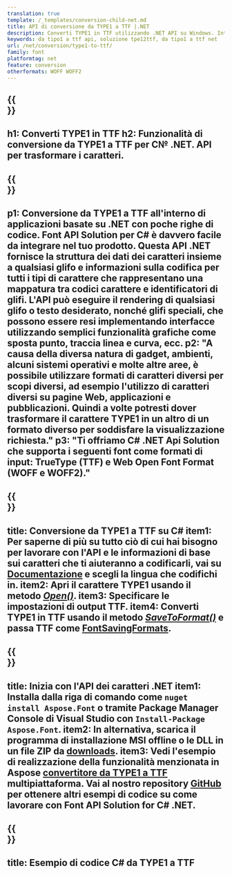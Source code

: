 ```yaml
---
translation: true
template: /_templates/conversion-child-net.md
title: API di conversione da TYPE1 a TTF |.NET
description: Converti TYPE1 in TTF utilizzando .NET API su Windows. Integra questa funzionalità nativa di conversione dei caratteri da TYPE1 a TTF nella tua soluzione.
keywords: da tipo1 a ttf api, soluzione tpe12ttf, da tipo1 a ttf net
url: /net/conversion/type1-to-ttf/
family: font
platformtag: net
feature: conversion
otherformats: WOFF WOFF2
---
```


{{<section banner>}}
---
h1: Converti TYPE1 in TTF
h2: Funzionalità di conversione da TYPE1 a TTF per C№ .NET. API per trasformare i caratteri.
---

{{<section overview>}}
---
p1: Conversione da TYPE1 a TTF all'interno di applicazioni basate su .NET con poche righe di codice. Font API Solution per С# è davvero facile da integrare nel tuo prodotto. Questa API .NET fornisce la struttura dei dati dei caratteri insieme a qualsiasi glifo e informazioni sulla codifica per tutti i tipi di carattere che rappresentano una mappatura tra codici carattere e identificatori di glifi. L'API può eseguire il rendering di qualsiasi glifo o testo desiderato, nonché glifi speciali, che possono essere resi implementando interfacce utilizzando semplici funzionalità grafiche come sposta punto, traccia linea e curva, ecc.
p2: "A causa della diversa natura di gadget, ambienti, alcuni sistemi operativi e molte altre aree, è possibile utilizzare formati di caratteri diversi per scopi diversi, ad esempio l'utilizzo di caratteri diversi su pagine Web, applicazioni e pubblicazioni. Quindi a volte potresti dover trasformare il carattere TYPE1 in un altro di un formato diverso per soddisfare la visualizzazione richiesta."
p3: "Ti offriamo С# .NET Api Solution che supporta i seguenti font come formati di input: TrueType (TTF) e Web Open Font Format (WOFF e WOFF2)."
---

{{<section feature1>}}
---
title: Conversione da TYPE1 a TTF su C#
item1: Per saperne di più su tutto ciò di cui hai bisogno per lavorare con l'API e le informazioni di base sui caratteri che ti aiuteranno a codificarli, vai su [Documentazione](https://docs.aspose.com/font/) e scegli la lingua che codifichi in.
item2: Apri il carattere TYPE1 usando il metodo [*Open()*](https://reference.aspose.com/font/net/aspose.font/font/open/).
item3: Specificare le impostazioni di output TTF.
item4: Converti TYPE1 in TTF usando il metodo [*SaveToFormat()*](https://reference.aspose.com/font/net/aspose.font/font/savetoformat/) e passa TTF come [FontSavingFormats](https://reference.aspose.com/font/net/aspose.font/fontsavingformats/).
---

{{<section feature2>}}
---
title: Inizia con l'API dei caratteri .NET
item1: Installa dalla riga di comando come ```nuget install Aspose.Font``` o tramite Package Manager Console di Visual Studio con ```Install-Package Aspose.Font```.
item2: In alternativa, scarica il programma di installazione MSI offline o le DLL in un file ZIP da [downloads](https://releases.aspose.com/font/net/).
item3: Vedi l'esempio di realizzazione della funzionalità menzionata in Aspose [convertitore da TYPE1 a TTF](https://products.aspose.app/font/conversion/type1-to-ttf) multipiattaforma. Vai al nostro repository [GitHub](https://github.com/aspose-font/Aspose.Font-Documentation/tree/master/net-examples) per ottenere altri esempi di codice su come lavorare con Font API Solution for C# .NET.
---

{{<section codeexample>}}
---
title: Esempio di codice C# da TYPE1 a TTF
---